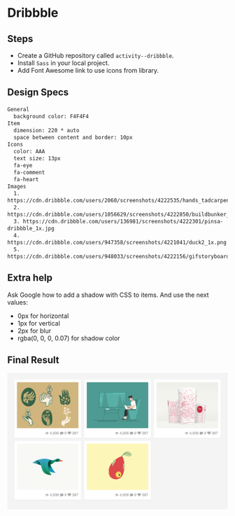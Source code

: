 # Dribbble

## Steps
- Create a GitHub repository called `activity--dribbble`.
- Install `Sass` in your local project.
- Add Font Awesome link to use icons from library.

## Design Specs

```
General
  background color: F4F4F4
Item
  dimension: 220 * auto
  space between content and border: 10px
Icons
  color: AAA
  text size: 13px
  fa-eye
  fa-comment
  fa-heart
Images
  1. https://cdn.dribbble.com/users/2060/screenshots/4222535/hands_tadcarpenter_1x.jpg
  2. https://cdn.dribbble.com/users/1056629/screenshots/4222850/buildbunker_01_1x.gif
  3. https://cdn.dribbble.com/users/136981/screenshots/4222301/pinsa-dribbble_1x.jpg
  4. https://cdn.dribbble.com/users/947358/screenshots/4221041/duck2_1x.png
  5. https://cdn.dribbble.com/users/948033/screenshots/4222156/gifstoryboard_fish_v03_1x.gif
```

## Extra help

Ask Google how to add a shadow with CSS to items. And use the next values:
- 0px for horizontal
- 1px for vertical
- 2px for blur
- rgba(0, 0, 0, 0.07) for shadow color

## Final Result

![Dribbble Shot](dribbble.png)
